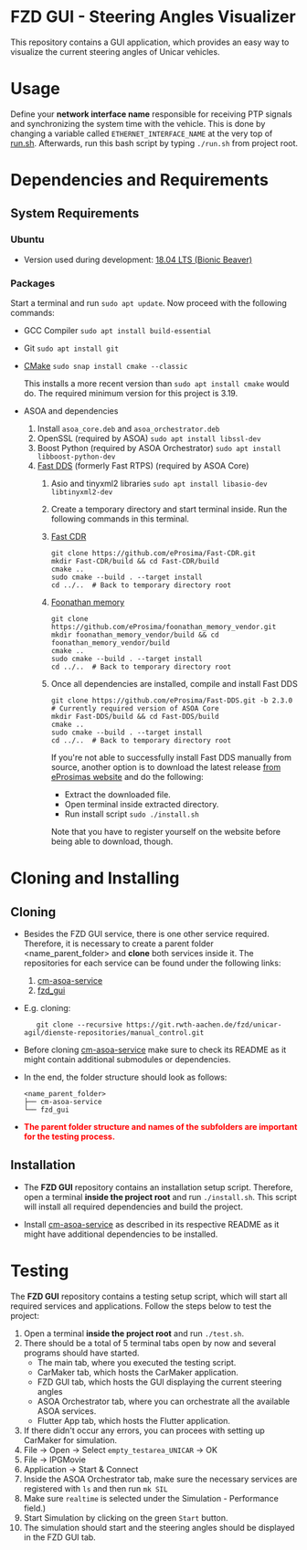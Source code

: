 # FZD GUI - Steering Angles Visualizer

This repository contains a GUI application, which provides an easy way to visualize the current steering angles of Unicar vehicles.

# Usage

Define your **network interface name** responsible for receiving PTP signals and synchronizing the system time with the vehicle.
This is done by changing a variable called `ETHERNET_INTERFACE_NAME` at the very top of [run.sh](run.sh). Afterwards, run this bash script by typing `./run.sh` from project root.

# Dependencies and Requirements

## System Requirements

### Ubuntu

- Version used during development: [18.04 LTS (Bionic Beaver)](https://old-releases.ubuntu.com/releases/18.04.5/)
<!---
### Xbox Gamepad

The gamepad used during development and testing was the Xbox Elite Series 2 Controller.

Ubuntu 18.04 comes with a kernel module as gamepad driver preinstalled. This driver should be sufficient.
However, if you run into compatibility issues try updating to the most recent version from [here](https://github.com/paroj/xpad)
or try installing a different driver (for example [this one](https://github.com/medusalix/xone)).

If you run the module [gamepad.py](include/core/gamepad.py) (Our gamepad API) as `__main__` you can have a look at your current axis and button mappings in the terminal.
This provides a fast debugging tool.
-->
### Packages

Start a terminal and run `sudo apt update`. Now proceed with the following commands:

- GCC Compiler `sudo apt install build-essential`
- Git `sudo apt install git`
- [CMake](https://cmake.org/install/) `sudo snap install cmake --classic`
  
  This installs a more recent version than `sudo apt install cmake` would do. The required minimum version for this project is 3.19.


- ASOA and dependencies
    1. Install `asoa_core.deb` and `asoa_orchestrator.deb`
    2. OpenSSL (required by ASOA)
       `sudo apt install libssl-dev`
    3. Boost Python (required by ASOA Orchestrator)
       `sudo apt install libboost-python-dev`
    4. [Fast DDS](https://github.com/eProsima/Fast-DDS) (formerly Fast RTPS) (required by ASOA Core)
        1. Asio and tinyxml2 libraries `sudo apt install libasio-dev libtinyxml2-dev`
        2. Create a temporary directory and start terminal inside. Run the following commands in this terminal.
        3. [Fast CDR](https://github.com/eProsima/Fast-CDR)
           ```shell
           git clone https://github.com/eProsima/Fast-CDR.git
           mkdir Fast-CDR/build && cd Fast-CDR/build
           cmake ..
           sudo cmake --build . --target install
           cd ../..  # Back to temporary directory root
           ```
        4. [Foonathan memory](https://github.com/foonathan/memory)
           ```shell
           git clone https://github.com/eProsima/foonathan_memory_vendor.git
           mkdir foonathan_memory_vendor/build && cd foonathan_memory_vendor/build
           cmake ..
           sudo cmake --build . --target install
           cd ../..  # Back to temporary directory root
           ```
        5. Once all dependencies are installed, compile and install Fast DDS
           ```shell
           git clone https://github.com/eProsima/Fast-DDS.git -b 2.3.0  # Currently required version of ASOA Core
           mkdir Fast-DDS/build && cd Fast-DDS/build
           cmake ..
           sudo cmake --build . --target install
           cd ../..  # Back to temporary directory root
           ```
           If you're not able to successfully install Fast DDS manually from source, another option is to download the latest
           release [from eProsimas website](https://eprosima.com/index.php/downloads-all) and do the following:
            - Extract the downloaded file.
            - Open terminal inside extracted directory.
            - Run install script `sudo ./install.sh`

           Note that you have to register yourself on the website before being able to download, though.

# Cloning and Installing

## Cloning
- Besides the FZD GUI service, there is one other service required. Therefore, it is necessary to create a parent folder <name_parent_folder> and **clone** both services inside it. The repositories for each service can be found under the following links:
   1. [cm-asoa-service](https://git.rwth-aachen.de/fzd/unicar-agil/dienste-repositories/cm-asoa-service)
   1. [fzd_gui](https://git.rwth-aachen.de/fzd/unicar-agil/dienste-repositories/manual_control)

- E.g. cloning:
   ```
      git clone --recursive https://git.rwth-aachen.de/fzd/unicar-agil/dienste-repositories/manual_control.git
   ```
- Before cloning [cm-asoa-service](https://git.rwth-aachen.de/fzd/unicar-agil/dienste-repositories/cm-asoa-service) make sure to check its README as it might contain additional submodules or dependencies.

- In the end, the folder structure should look as follows:
   ```
   <name_parent_folder>
   ├── cm-asoa-service
   └── fzd_gui
   ```

- **<font color="red"> The parent folder structure and names of the subfolders are important for the testing process.</font>**

## Installation

- The **FZD GUI** repository contains an installation setup script. Therefore, open a terminal **inside the project root** and run `./install.sh`. This script will install all required dependencies and build the project.

- Install [cm-asoa-service](https://git.rwth-aachen.de/fzd/unicar-agil/dienste-repositories/cm-asoa-service) as described in its respective README as it might have additional dependencies to be installed.

# Testing

The **FZD GUI** repository contains a testing setup script, which will start all required services and applications. Follow the steps below to test the project:

1. Open a terminal **inside the project root** and run `./test.sh`.
2. There should be a total of 5 terminal tabs open by now and several programs should have started.
   - The main tab, where you executed the testing script.
   - CarMaker tab, which hosts the CarMaker application.
   - FZD GUI tab, which hosts the GUI displaying the current steering angles
   - ASOA Orchestrator tab, where you can orchestrate all the available ASOA services.
   - Flutter App tab, which hosts the Flutter application.
3. If there didn't occur any errors, you can procees with setting up CarMaker for simulation.
4. File -> Open -> Select `empty_testarea_UNICAR` -> OK
5. File -> IPGMovie
6. Application -> Start & Connect
7. Inside the ASOA Orchestrator tab, make sure the necessary services are registered with `ls` and then run `mk SIL`
8. Make sure `realtime` is selected under the Simulation - Performance field.)
9. Start Simulation by clicking on the green `Start` button.
10. The simulation should start and the steering angles should be displayed in the FZD GUI tab.